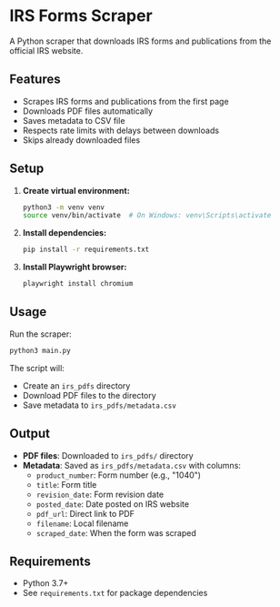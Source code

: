 # IRS Forms Scraper

A Python scraper that downloads IRS forms and publications from the official IRS website.

## Features

- Scrapes IRS forms and publications from the first page
- Downloads PDF files automatically
- Saves metadata to CSV file
- Respects rate limits with delays between downloads
- Skips already downloaded files

## Setup

1. **Create virtual environment:**

   ```bash
   python3 -m venv venv
   source venv/bin/activate  # On Windows: venv\Scripts\activate
   ```

2. **Install dependencies:**

   ```bash
   pip install -r requirements.txt
   ```

3. **Install Playwright browser:**
   ```bash
   playwright install chromium
   ```

## Usage

Run the scraper:

```bash
python3 main.py
```

The script will:

- Create an `irs_pdfs` directory
- Download PDF files to the directory
- Save metadata to `irs_pdfs/metadata.csv`

## Output

- **PDF files**: Downloaded to `irs_pdfs/` directory
- **Metadata**: Saved as `irs_pdfs/metadata.csv` with columns:
  - `product_number`: Form number (e.g., "1040")
  - `title`: Form title
  - `revision_date`: Form revision date
  - `posted_date`: Date posted on IRS website
  - `pdf_url`: Direct link to PDF
  - `filename`: Local filename
  - `scraped_date`: When the form was scraped

## Requirements

- Python 3.7+
- See `requirements.txt` for package dependencies
